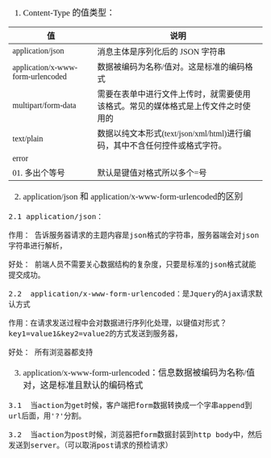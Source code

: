 <span  style="font-family: Simsun,serif; font-size: 17px; ">

1. Content-Type 的值类型：

值 | 说明
---|---
application/json | 消息主体是序列化后的 JSON 字符串
application/x-www-form-urlencoded | 数据被编码为名称/值对。这是标准的编码格式
multipart/form-data |  需要在表单中进行文件上传时，就需要使用该格式。常见的媒体格式是上传文件之时使用的
text/plain | 数据以纯文本形式(text/json/xml/html)进行编码，其中不含任何控件或格式字符。
error |
01. 多出个等号 | 默认是键值对格式所以多个=号

2. application/json 和 application/x-www-form-urlencoded的区别

~~~
2.1 application/json：

作用： 告诉服务器请求的主题内容是json格式的字符串，服务器端会对json字符串进行解析，

好处： 前端人员不需要关心数据结构的复杂度，只要是标准的json格式就能提交成功。

2.2  application/x-www-form-urlencoded：是Jquery的Ajax请求默认方式

作用：在请求发送过程中会对数据进行序列化处理，以键值对形式？key1=value1&key2=value2的方式发送到服务器，

好处： 所有浏览器都支持
~~~

3. application/x-www-form-urlencoded：信息数据被编码为名称/值对，这是标准且默认的编码格式

~~~
3.1  当action为get时候，客户端把form数据转换成一个字串append到url后面，用'?'分割。

3.2  当action为post时候，浏览器把form数据封装到http body中，然后发送到server。（可以取消post请求的预检请求）
~~~

</span>